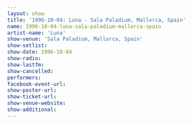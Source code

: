 ```yaml
---
layout: show
title: '1996-10-04: Luna - Sala Paladium, Mallorca, Spain'
name: 1996-10-04-luna-sala-paladium-mallorca-spain
artist-name: 'Luna'
show-venue: 'Sala Paladium, Mallorca, Spain'
show-setlist: 
show-date: 1996-10-04
show-radio: 
show-lastfm: 
show-cancelled: 
performers: 
facebook-event-url: 
show-poster-url: 
show-ticket-url: 
show-venue-website: 
show-additional: 
---
```


